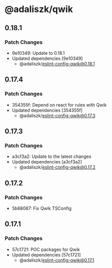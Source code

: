 # @adaliszk/qwik

## 0.18.1

### Patch Changes

- 9e10349: Update to 0.18.1
- Updated dependencies [9e10349]
  - @adaliszk/eslint-config-qwik@0.18.1

## 0.17.4

### Patch Changes

- 354355f: Depend on react for rules with Qwik
- Updated dependencies [354355f]
  - @adaliszk/eslint-config-qwik@0.17.3

## 0.17.3

### Patch Changes

- a3cf3a2: Update to the latest changes
- Updated dependencies [a3cf3a2]
  - @adaliszk/eslint-config-qwik@0.17.2

## 0.17.2

### Patch Changes

- 5b68087: Fix Qwik TSConfig

## 0.17.1

### Patch Changes

- 57c1721: POC packages for Qwik
- Updated dependencies [57c1721]
  - @adaliszk/eslint-config-qwik@0.17.1
